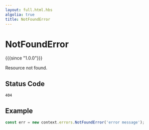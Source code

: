 ```yaml
---
layout: full.html.hbs
algolia: true
title: NotFoundError
---
```



# NotFoundError

{{{since "1.0.0"}}}

Resource not found.

## Status Code

`404`

## Example

```js
const err = new context.errors.NotFoundError('error message');
```
